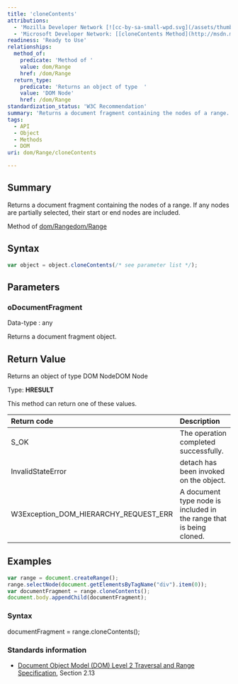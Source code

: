 ```yaml
---
title: 'cloneContents'
attributions:
  - 'Mozilla Developer Network [![cc-by-sa-small-wpd.svg](/assets/thumb/8/8c/cc-by-sa-small-wpd.svg/120px-cc-by-sa-small-wpd.svg.png)](http://creativecommons.org/licenses/by-sa/3.0/us/): [[Range.cloneContents](https://developer.mozilla.org/en-US/docs/Web/API/Range.cloneContents) Article]'
  - 'Microsoft Developer Network: [[cloneContents Method](http://msdn.microsoft.com/en-us/library/ie/ff975437(v=vs.85).aspx) Article]'
readiness: 'Ready to Use'
relationships:
  method_of:
    predicate: 'Method of '
    value: dom/Range
    href: /dom/Range
  return_type:
    predicate: 'Returns an object of type  '
    value: 'DOM Node'
    href: /dom/Range
standardization_status: 'W3C Recommendation'
summary: 'Returns a document fragment containing the nodes of a range. If any nodes are partially selected, their start or end nodes are included.'
tags:
  - API
  - Object
  - Methods
  - DOM
uri: dom/Range/cloneContents

---
```

## Summary

Returns a document fragment containing the nodes of a range. If any nodes are partially selected, their start or end nodes are included.

Method of [dom/Range](/dom/Range)[dom/Range](/dom/Range)

## Syntax

``` js
var object = object.cloneContents(/* see parameter list */);
```

## Parameters

### oDocumentFragment

 Data-type
:   any

 Returns a document fragment object.

## Return Value

Returns an object of type DOM NodeDOM Node

Type: **HRESULT**

This method can return one of these values.

|Return code|Description|
|:----------|:----------|
|S\_OK|The operation completed successfully.|
|InvalidStateError|detach has been invoked on the object.|
|W3Exception\_DOM\_HIERARCHY\_REQUEST\_ERR|A document type node is included in the range that is being cloned.|

## Examples

``` js
var range = document.createRange();
range.selectNode(document.getElementsByTagName("div").item(0));
var documentFragment = range.cloneContents();
document.body.appendChild(documentFragment);
```

### Syntax

documentFragment = range.cloneContents();

### Standards information

-   [Document Object Model (DOM) Level 2 Traversal and Range Specification](http://go.microsoft.com/fwlink/p/?linkid=182712), Section 2.13
